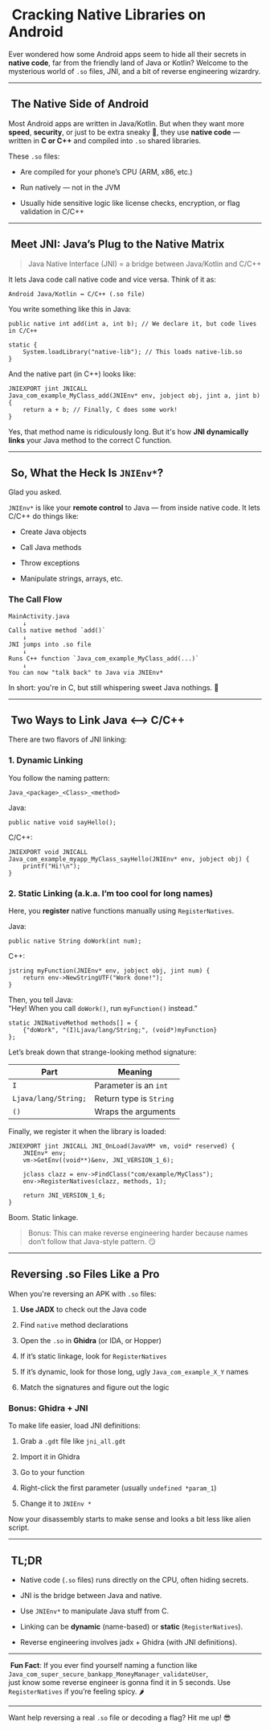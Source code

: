 
#  Cracking Native Libraries on Android

Ever wondered how some Android apps seem to hide all their secrets in **native code**, far from the friendly land of Java or Kotlin? Welcome to the mysterious world of `.so` files, JNI, and a bit of reverse engineering wizardry.

---

##  The Native Side of Android

Most Android apps are written in Java/Kotlin. But when they want more **speed**, **security**, or just to be extra sneaky 👀, they use **native code** — written in **C or C++** and compiled into `.so` shared libraries.

These `.so` files:

- Are compiled for your phone’s CPU (ARM, x86, etc.)
    
- Run natively — not in the JVM
    
- Usually hide sensitive logic like license checks, encryption, or flag validation in C/C++
    

---

##  Meet JNI: Java’s Plug to the Native Matrix

> Java Native Interface (JNI) = a bridge between Java/Kotlin and C/C++

It lets Java code call native code and vice versa. Think of it as:

```
Android Java/Kotlin ↔ C/C++ (.so file)
```

You write something like this in Java:

```
public native int add(int a, int b); // We declare it, but code lives in C/C++

static {
    System.loadLibrary("native-lib"); // This loads native-lib.so
}
```

And the native part (in C++) looks like:

```
JNIEXPORT jint JNICALL
Java_com_example_MyClass_add(JNIEnv* env, jobject obj, jint a, jint b) {
    return a + b; // Finally, C does some work!
}
```

Yes, that method name is ridiculously long. But it's how **JNI dynamically links** your Java method to the correct C function.

---

##  So, What the Heck Is `JNIEnv*`?

Glad you asked.

`JNIEnv*` is like your **remote control** to Java — from inside native code. It lets C/C++ do things like:

- Create Java objects
    
- Call Java methods
    
- Throw exceptions
    
- Manipulate strings, arrays, etc.
    

### The Call Flow

```
MainActivity.java
    ↓
Calls native method `add()`
    ↓
JNI jumps into .so file
    ↓
Runs C++ function `Java_com_example_MyClass_add(...)`
    ↓
You can now "talk back" to Java via JNIEnv*
```

In short: you're in C, but still whispering sweet Java nothings. 💬

---

##  Two Ways to Link Java <--> C/C++

There are two flavors of JNI linking:

### 1. **Dynamic Linking**

You follow the naming pattern:

```
Java_<package>_<Class>_<method>
```

Java:

```
public native void sayHello();
```

C/C++:

```
JNIEXPORT void JNICALL
Java_com_example_myapp_MyClass_sayHello(JNIEnv* env, jobject obj) {
    printf("Hi!\n");
}
```

### 2. **Static Linking** (a.k.a. I’m too cool for long names)

Here, you **register** native functions manually using `RegisterNatives`.

Java:

```
public native String doWork(int num);
```

C++:

```
jstring myFunction(JNIEnv* env, jobject obj, jint num) {
    return env->NewStringUTF("Work done!");
}
```

Then, you tell Java:  
“Hey! When you call `doWork()`, run `myFunction()` instead.”

```
static JNINativeMethod methods[] = {
    {"doWork", "(I)Ljava/lang/String;", (void*)myFunction}
};
```
Let’s break down that strange-looking method signature:

|Part|Meaning|
|---|---|
|`I`|Parameter is an `int`|
|`Ljava/lang/String;`|Return type is `String`|
|`()`|Wraps the arguments|

Finally, we register it when the library is loaded:

```
JNIEXPORT jint JNICALL JNI_OnLoad(JavaVM* vm, void* reserved) {
    JNIEnv* env;
    vm->GetEnv((void**)&env, JNI_VERSION_1_6);

    jclass clazz = env->FindClass("com/example/MyClass");
    env->RegisterNatives(clazz, methods, 1);

    return JNI_VERSION_1_6;
}
```

Boom. Static linkage.

> Bonus: This can make reverse engineering harder because names don’t follow that Java-style pattern. 😏

---

##  Reversing .so Files Like a Pro

When you're reversing an APK with `.so` files:

1. **Use JADX** to check out the Java code
    
2. Find `native` method declarations
    
3. Open the `.so` in **Ghidra** (or IDA, or Hopper)
    
4. If it’s static linkage, look for `RegisterNatives`
    
5. If it’s dynamic, look for those long, ugly `Java_com_example_X_Y` names
    
6. Match the signatures and figure out the logic
    

### Bonus: Ghidra + JNI

To make life easier, load JNI definitions:

1. Grab a `.gdt` file like `jni_all.gdt`
    
2. Import it in Ghidra
    
3. Go to your function
    
4. Right-click the first parameter (usually `undefined *param_1`)
    
5. Change it to `JNIEnv *`
    

Now your disassembly starts to make sense and looks a bit less like alien script.

---

##  TL;DR

- Native code (`.so` files) runs directly on the CPU, often hiding secrets.
    
- JNI is the bridge between Java and native.
    
- Use `JNIEnv*` to manipulate Java stuff from C.
    
- Linking can be **dynamic** (name-based) or **static** (`RegisterNatives`).
    
- Reverse engineering involves jadx + Ghidra (with JNI definitions).
    

---

 **Fun Fact**: If you ever find yourself naming a function like  
`Java_com_super_secure_bankapp_MoneyManager_validateUser`,  
just know some reverse engineer is gonna find it in 5 seconds. Use `RegisterNatives` if you’re feeling spicy. 🌶️

---

Want help reversing a real `.so` file or decoding a flag? Hit me up! 😎

